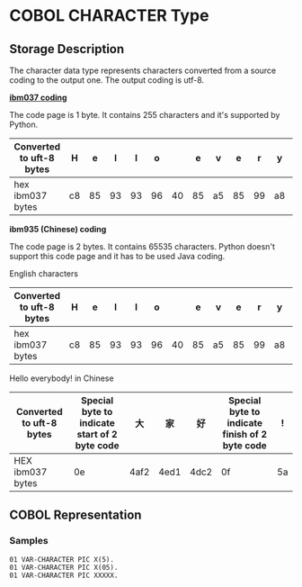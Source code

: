 # COBOL CHARACTER Type

## Storage Description
The character data type represents characters converted from a source coding to the output one. The output coding is utf-8.

**[ibm037 coding](https://github.com/larandvit/ebcdic-parser/blob/master/docs/ibm037_charset.md)**

The code page is 1 byte. It contains 255 characters and it's supported by Python.

|Converted to uft-8 bytes|H|e|l|l|o||e|v|e|r|y|b|o|d|y|!|
|-|-|-|-|-|-|-|-|-|-|-|-|-|-|-|-|-|
|hex ibm037 bytes|c8|85|93|93|96|40|85|a5|85|99|a8|82|96|84|a8|5a|

**ibm935 (Chinese) coding**

The code page is 2 bytes. It contains 65535 characters. Python doesn't support this code page and it has to be used Java coding.

English characters

|Converted to uft-8 bytes|H|e|l|l|o||e|v|e|r|y|b|o|d|y|!|
|-|-|-|-|-|-|-|-|-|-|-|-|-|-|-|-|-|
|hex ibm037 bytes|c8|85|93|93|96|40|85|a5|85|99|a8|82|96|84|a8|5a|

Hello everybody! in Chinese

|Converted to uft-8 bytes|Special byte to indicate start of 2 byte code|大|家|好|Special byte to indicate finish of 2 byte code|!|
|-|-|-|-|-|-|-|
|HEX ibm037 bytes|0e|4af2|4ed1|4dc2|0f|5a|

## COBOL Representation
### Samples
```
01 VAR-CHARACTER PIC X(5).
01 VAR-CHARACTER PIC X(05).
01 VAR-CHARACTER PIC XXXXX.
```
